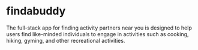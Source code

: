 # findabuddy
The full-stack app for finding activity partners near you is designed to help users find like-minded individuals to engage in activities such as cooking, hiking, gyming, and other recreational activities. 
